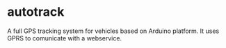 autotrack
=========

A full GPS tracking system for vehicles based on Arduino platform. It uses GPRS to comunicate with a webservice.
